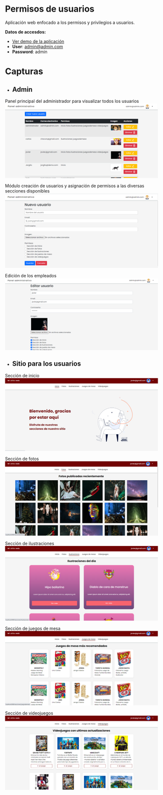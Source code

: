 # Permisos de usuarios
 Aplicación web enfocado a los permisos y privilegios a usuarios.

__Datos de accesdos:__

- [Ver demo de la aplicación](https://permisos-de-usuario.herokuapp.com/login)
- **User**: admin@admin.com
- **Password**: admin

# Capturas

* ## Admin
Panel principal del administrador para visualizar todos los usuarios
![](docs/lista.png)

Módulo creación de usuarios y asignación de permisos a las diversas secciones disponibles
![](docs/crear-empleado.png)

Edición de los empleados
![](docs/editar-empleado.png)

* ## Sitio para los usuarios
Sección de inicio 
![](docs/inicio.png)

Sección de fotos
![](docs/fotos.png)

Sección de ilustraciones 
![](docs/ilustraciones.png)

Sección de juegos de mesa
![](docs/juegos-de-mesa.png)

Sección de videojuegos 
![](docs/videojuegos.png)
